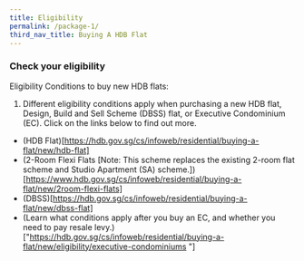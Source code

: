 ```yaml
---
title: Eligibility
permalink: /package-1/
third_nav_title: Buying A HDB Flat
---
```


### Check your eligibility

Eligibility Conditions to buy new HDB flats:

1. Different eligibility conditions apply when purchasing a new HDB flat, Design, Build and Sell Scheme (DBSS) flat, or Executive Condominium (EC). Click on the links below to find out more.

  - (HDB Flat)[https://hdb.gov.sg/cs/infoweb/residential/buying-a-flat/new/hdb-flat]
  - (2-Room Flexi Flats [Note: This scheme replaces the existing 2-room flat scheme and Studio Apartment (SA) scheme.])[https://www.hdb.gov.sg/cs/infoweb/residential/buying-a-flat/new/2room-flexi-flats]
  - (DBSS)[https://hdb.gov.sg/cs/infoweb/residential/buying-a-flat/new/dbss-flat]
  - (Learn what conditions apply after you buy an EC, and whether you need to pay resale levy.)["https://hdb.gov.sg/cs/infoweb/residential/buying-a-flat/new/eligibility/executive-condominiums
"]
